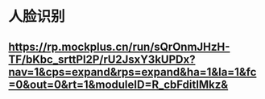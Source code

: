 # 人脸识别
## https://rp.mockplus.cn/run/sQrOnmJHzH-TF/bKbc_srttPl2P/rU2JsxY3kUPDx?nav=1&cps=expand&rps=expand&ha=1&la=1&fc=0&out=0&rt=1&moduleID=R_cbFditIMkz& 
